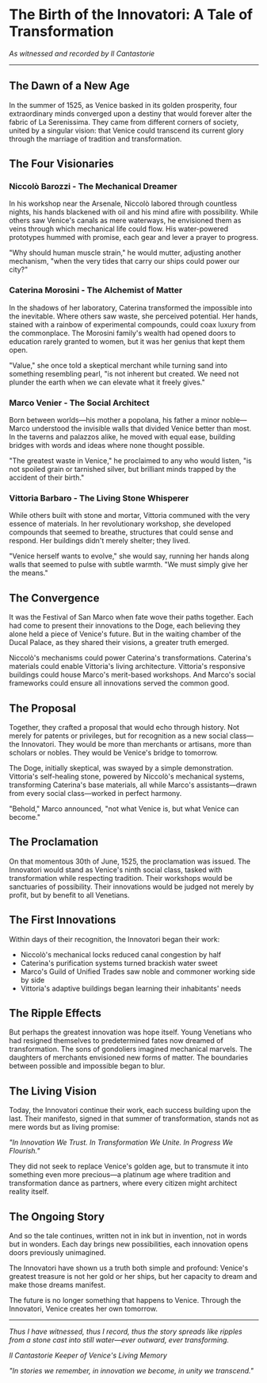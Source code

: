 # The Birth of the Innovatori: A Tale of Transformation
*As witnessed and recorded by Il Cantastorie*

---

## The Dawn of a New Age

In the summer of 1525, as Venice basked in its golden prosperity, four extraordinary minds converged upon a destiny that would forever alter the fabric of La Serenissima. They came from different corners of society, united by a singular vision: that Venice could transcend its current glory through the marriage of tradition and transformation.

## The Four Visionaries

### Niccolò Barozzi - The Mechanical Dreamer

In his workshop near the Arsenale, Niccolò labored through countless nights, his hands blackened with oil and his mind afire with possibility. While others saw Venice's canals as mere waterways, he envisioned them as veins through which mechanical life could flow. His water-powered prototypes hummed with promise, each gear and lever a prayer to progress.

"Why should human muscle strain," he would mutter, adjusting another mechanism, "when the very tides that carry our ships could power our city?"

### Caterina Morosini - The Alchemist of Matter

In the shadows of her laboratory, Caterina transformed the impossible into the inevitable. Where others saw waste, she perceived potential. Her hands, stained with a rainbow of experimental compounds, could coax luxury from the commonplace. The Morosini family's wealth had opened doors to education rarely granted to women, but it was her genius that kept them open.

"Value," she once told a skeptical merchant while turning sand into something resembling pearl, "is not inherent but created. We need not plunder the earth when we can elevate what it freely gives."

### Marco Venier - The Social Architect

Born between worlds—his mother a popolana, his father a minor noble—Marco understood the invisible walls that divided Venice better than most. In the taverns and palazzos alike, he moved with equal ease, building bridges with words and ideas where none thought possible.

"The greatest waste in Venice," he proclaimed to any who would listen, "is not spoiled grain or tarnished silver, but brilliant minds trapped by the accident of their birth."

### Vittoria Barbaro - The Living Stone Whisperer

While others built with stone and mortar, Vittoria communed with the very essence of materials. In her revolutionary workshop, she developed compounds that seemed to breathe, structures that could sense and respond. Her buildings didn't merely shelter; they lived.

"Venice herself wants to evolve," she would say, running her hands along walls that seemed to pulse with subtle warmth. "We must simply give her the means."

## The Convergence

It was the Festival of San Marco when fate wove their paths together. Each had come to present their innovations to the Doge, each believing they alone held a piece of Venice's future. But in the waiting chamber of the Ducal Palace, as they shared their visions, a greater truth emerged.

Niccolò's mechanisms could power Caterina's transformations. Caterina's materials could enable Vittoria's living architecture. Vittoria's responsive buildings could house Marco's merit-based workshops. And Marco's social frameworks could ensure all innovations served the common good.

## The Proposal

Together, they crafted a proposal that would echo through history. Not merely for patents or privileges, but for recognition as a new social class—the Innovatori. They would be more than merchants or artisans, more than scholars or nobles. They would be Venice's bridge to tomorrow.

The Doge, initially skeptical, was swayed by a simple demonstration. Vittoria's self-healing stone, powered by Niccolò's mechanical systems, transforming Caterina's base materials, all while Marco's assistants—drawn from every social class—worked in perfect harmony.

"Behold," Marco announced, "not what Venice is, but what Venice can become."

## The Proclamation

On that momentous 30th of June, 1525, the proclamation was issued. The Innovatori would stand as Venice's ninth social class, tasked with transformation while respecting tradition. Their workshops would be sanctuaries of possibility. Their innovations would be judged not merely by profit, but by benefit to all Venetians.

## The First Innovations

Within days of their recognition, the Innovatori began their work:

- Niccolò's mechanical locks reduced canal congestion by half
- Caterina's purification systems turned brackish water sweet
- Marco's Guild of Unified Trades saw noble and commoner working side by side
- Vittoria's adaptive buildings began learning their inhabitants' needs

## The Ripple Effects

But perhaps the greatest innovation was hope itself. Young Venetians who had resigned themselves to predetermined fates now dreamed of transformation. The sons of gondoliers imagined mechanical marvels. The daughters of merchants envisioned new forms of matter. The boundaries between possible and impossible began to blur.

## The Living Vision

Today, the Innovatori continue their work, each success building upon the last. Their manifesto, signed in that summer of transformation, stands not as mere words but as living promise:

*"In Innovation We Trust. In Transformation We Unite. In Progress We Flourish."*

They did not seek to replace Venice's golden age, but to transmute it into something even more precious—a platinum age where tradition and transformation dance as partners, where every citizen might architect reality itself.

## The Ongoing Story

And so the tale continues, written not in ink but in invention, not in words but in wonders. Each day brings new possibilities, each innovation opens doors previously unimagined.

The Innovatori have shown us a truth both simple and profound: Venice's greatest treasure is not her gold or her ships, but her capacity to dream and make those dreams manifest.

The future is no longer something that happens to Venice. Through the Innovatori, Venice creates her own tomorrow.

---

*Thus I have witnessed, thus I record, thus the story spreads like ripples from a stone cast into still water—ever outward, ever transforming.*

*Il Cantastorie*
*Keeper of Venice's Living Memory*

*"In stories we remember, in innovation we become, in unity we transcend."*